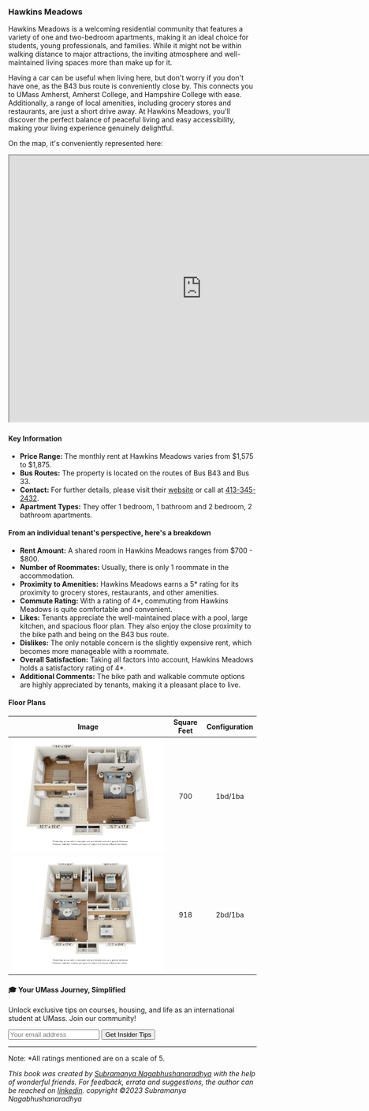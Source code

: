 ### Hawkins Meadows
Hawkins Meadows is a welcoming residential community that features a variety of one and two-bedroom apartments, making it an ideal choice for students, young professionals, and families. While it might not be within walking distance to major attractions, the inviting atmosphere and well-maintained living spaces more than make up for it.

Having a car can be useful when living here, but don't worry if you don't have one, as the B43 bus route is conveniently close by. This connects you to UMass Amherst, Amherst College, and Hampshire College with ease. Additionally, a range of local amenities, including grocery stores and restaurants, are just a short drive away. At Hawkins Meadows, you'll discover the perfect balance of peaceful living and easy accessibility, making your living experience genuinely delightful.

On the map, it's conveniently represented here:
<div class="responsive-container">
    <iframe src="https://www.google.com/maps/d/embed?mid=1ddaboeofMQ9-BKkwyxwXMSxilOcPri0&ehbc=2E312F" width="780" height="540"></iframe>
</div>

#### Key Information
- **Price Range:** The monthly rent at Hawkins Meadows varies from $1,575 to $1,875.
- **Bus Routes:** The property is located on the routes of Bus B43 and Bus 33.
- **Contact:** For further details, please visit their [website](https://www.hawkinsmeadow.com) or call at [413-345-2432](tel:413-345-2432).
- **Apartment Types:** They offer 1 bedroom, 1 bathroom and 2 bedroom, 2 bathroom apartments.

#### From an individual tenant's perspective, here's a breakdown
- **Rent Amount:** A shared room in Hawkins Meadows ranges from $700 - $800.
- **Number of Roommates:** Usually, there is only 1 roommate in the accommodation.
- **Proximity to Amenities:** Hawkins Meadows earns a 5* rating for its proximity to grocery stores, restaurants, and other amenities.
- **Commute Rating:** With a rating of 4*, commuting from Hawkins Meadows is quite comfortable and convenient.
- **Likes:** Tenants appreciate the well-maintained place with a pool, large kitchen, and spacious floor plan. They also enjoy the close proximity to the bike path and being on the B43 bus route.
- **Dislikes:** The only notable concern is the slightly expensive rent, which becomes more manageable with a roommate.
- **Overall Satisfaction:** Taking all factors into account, Hawkins Meadows holds a satisfactory rating of 4*.
- **Additional Comments:** The bike path and walkable commute options are highly appreciated by tenants, making it a pleasant place to live.

#### Floor Plans
| Image | Square Feet | Configuration |
| :---: | :---: | :---: |
| ![Floor Plan 1](/assets/hawkins_meadows_floorplan_1.webp) | 700 | 1bd/1ba |
| ![Floor Plan 2](/assets/hawkins_meadows_floorplan_2.webp) | 918 | 2bd/1ba |

<div class="new-newsletter">
    <h4>🎓 Your UMass Journey, Simplified</h4>
    <p>Unlock exclusive tips on courses, housing, and life as an international student at UMass. Join our community!</p>
    <form class="newsletter-form">
        <input type="email" name="email" placeholder="Your email address" required>
        <button type="submit" class="newsletter-btn">Get Insider Tips</button>
    </form>
</div>

<script src="../assets/newsletter.js" defer></script>

---
Note: 
*All ratings mentioned are on a scale of 5.

*This book was created by [Subramanya Nagabhushanaradhya](https://subramanya.ai) with the help of wonderful friends. For feedback, errata and suggestions, the author can be reached on [linkedin](https://www.linkedin.com/in/nsubramanya). copyright ©2023 Subramanya Nagabhushanaradhya*